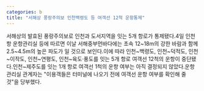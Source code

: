 ```yaml
---
categories: b
title: "서해상 풍랑주의보 인천백령도 등 여객선 12척 운항통제"
---
```

서해상의 발효된 풍랑주의보로 인천과 도서지역을 잇는 5개 항로가 통제됐다.4일 인천항 운항관리실 등에 따르면 이날 서해중부먼바다에는 초속 12~18m의 강한 바람과 함께 2.5~4.5m의 높은 파도가 일 것으로 보인다.이에 따라 인천~백령도, 인천~덕적도, 인천~이작도, 인천~연평도, 인천~육도·풍도를 잇는 5개 항로 여객선 12척의 운항이 중단됐다.인천~제주도를 잇는 1개 항로 여객선 1척의 운항 여부는 아직 결정되지 않았다.운항관리실 관계자는 "이용객들은 터미널에 나오기 전에 여객선 운항 여부를 확인해 줄 것"을 당부했다.